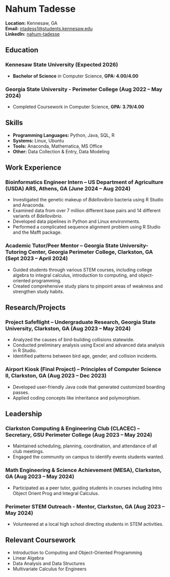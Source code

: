 # Nahum Tadesse

**Location:** Kennesaw, GA  
**Email:** [ntadess1@students.kennesaw.edu](mailto:ntadess1@students.kennesaw.edu)  
**LinkedIn:** [nahum-tadesse](https://www.linkedin.com/in/nahum-tadesse)

## Education

### Kennesaw State University (Expected 2026)
- **Bachelor of Science** in Computer Science, **GPA: 4.00/4.00**

### Georgia State University - Perimeter College (Aug 2022 – May 2024)
- Completed Coursework in Computer Science, **GPA: 3.79/4.00**

## Skills

- **Programming Languages:** Python, Java, SQL, R
- **Systems:** Linux, Ubuntu
- **Tools:** Anaconda, Mathematica, MS Office
- **Other:** Data Collection & Entry, Data Modeling

## Work Experience

### Bioinformatics Engineer Intern – US Department of Agriculture (USDA) ARS, Athens, GA (June 2024 – Aug 2024)
- Investigated the genetic makeup of *Bdellovibrio* bacteria using R Studio and Anaconda.
- Examined data from over 7 million different base pairs and 14 different variants of *Bdellovibrio*.
- Developed data pipelines in Python and Linux environments.
- Performed a complicated sequence alignment problem using R Studio and the Mafft package.

### Academic Tutor/Peer Mentor – Georgia State University-Tutoring Center, Georgia Perimeter College, Clarkston, GA (Sept 2023 – April 2024)
- Guided students through various STEM courses, including college algebra to integral calculus, introduction to computing, and object-oriented programming.
- Created comprehensive study plans to pinpoint areas of weakness and strengthen study habits.

## Research/Projects

### Project Safeflight – Undergraduate Research, Georgia State University, Clarkston, GA (Aug 2023 – May 2024)
- Analyzed the causes of bird-building collisions statewide.
- Conducted preliminary analysis using Excel and advanced data analysis in R Studio.
- Identified patterns between bird age, gender, and collision incidents.

### Airport Kiosk (Final Project) – Principles of Computer Science II, Clarkston, GA (Aug 2023 – Dec 2023)
- Developed user-friendly Java code that generated customized boarding passes.
- Applied coding concepts like inheritance and polymorphism.

## Leadership

### Clarkston Computing & Engineering Club (CLACEC) – Secretary, GSU Perimeter College (Aug 2023 – May 2024)
- Maintained scheduling, planning, coordination, and attendance of all club meetings.
- Engaged the community on campus to identify events students wanted.

### Math Engineering & Science Achievement (MESA), Clarkston, GA (Aug 2023 – May 2024)
- Participated as a peer tutor, guiding students in courses including Intro Object Orient Prog and Integral Calculus.

### Perimeter STEM Outreach - Mentor, Clarkston, GA (Aug 2023 – May 2024)
- Volunteered at a local high school directing students in STEM activities.

## Relevant Coursework

- Introduction to Computing and Object-Oriented Programming
- Linear Algebra
- Data Analysis and Data Structures
- Multivariate Calculus for Engineers
